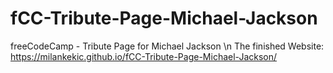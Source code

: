 # fCC-Tribute-Page-Michael-Jackson
freeCodeCamp - Tribute Page for Michael Jackson \n
The finished Website: https://milankekic.github.io/fCC-Tribute-Page-Michael-Jackson/
